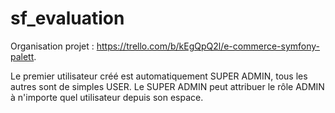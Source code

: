 # sf_evaluation

Organisation projet : https://trello.com/b/kEgQpQ2l/e-commerce-symfony-palett.

Le premier utilisateur créé est automatiquement SUPER ADMIN, tous les autres sont de simples USER.
Le SUPER ADMIN peut attribuer le rôle ADMIN à n'importe quel utilisateur depuis son espace.